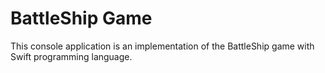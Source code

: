 # BattleShip Game

This console application is an implementation of the BattleShip game with Swift programming language.
